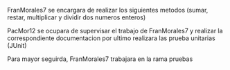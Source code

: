 FranMorales7 se encargara de realizar los siguientes metodos (sumar, restar, multiplicar
y dividir dos numeros enteros)

PacMor12 se ocupara de supervisar el trabajo de FranMorales7 y realizar la correspondiente documentacion
por ultimo realizara las prueba unitarias (JUnit)

Para mayor seguirda, FranMorales7 trabajara en la rama pruebas
